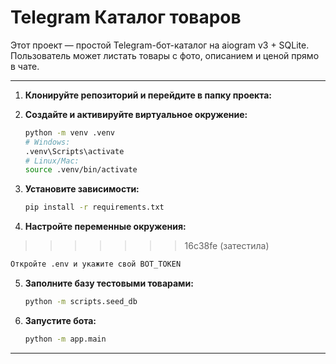 # Telegram Каталог товаров

Этот проект — простой Telegram-бот-каталог на aiogram v3 + SQLite.
Пользователь может листать товары с фото, описанием и ценой прямо в чате.

---

1. **Клонируйте репозиторий и перейдите в папку проекта:**

2. **Создайте и активируйте виртуальное окружение:**
   ```bash
   python -m venv .venv
   # Windows:
   .venv\Scripts\activate
   # Linux/Mac:
   source .venv/bin/activate
   ```

3. **Установите зависимости:**
   ```bash
   pip install -r requirements.txt
   ```

4. **Настройте переменные окружения:**
>>>>>>> 16c38fe (затестила)
   ```bash
   Откройте .env и укажите свой BOT_TOKEN
   ```

5. **Заполните базу тестовыми товарами:**
   ```bash
   python -m scripts.seed_db
   ```

6. **Запустите бота:**
   ```bash
   python -m app.main
   ```
---
